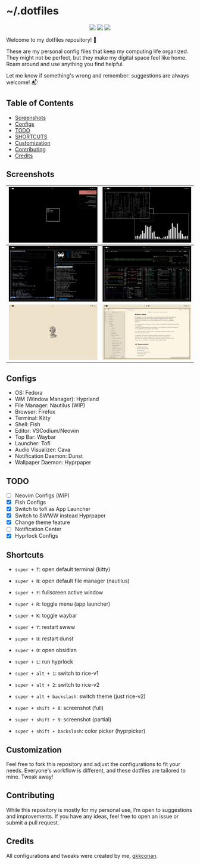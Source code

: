 # ~/.dotfiles

<div align="center"> 

![](https://img.shields.io/github/last-commit/gkkconan/dotfiles?&style=for-the-badge&color=8272a4&logoColor=D9E0EE&labelColor=292324)
![](https://img.shields.io/github/stars/gkkconan/dotfiles?style=for-the-badge&logo=andela&color=FFB1C8&logoColor=D9E0EE&labelColor=292324)
[![](https://img.shields.io/github/repo-size/gkkconan/dotfiles?color=CAC992&label=SIZE&logo=googledrive&style=for-the-badge&logoColor=D9E0EE&labelColor=292324)](https://github.com/end-4/hyprland)

</div>

Welcome to my dotfiles repository! 🌱

These are my personal config files that keep my computing life organized. They might not be perfect, but they make my digital space feel like home.
Roam around and use anything you find helpful.

Let me know if something's wrong and remember: suggestions are always welcome! 📬

## Table of Contents
- [Screenshots](#screenshots)
- [Configs](#configs)
- [TODO](#todo)
- [SHORTCUTS](#shortcuts)
- [Customization](#customization)
- [Contributing](#contributing)
- [Credits](#credits)


## Screenshots

| ![](.github/01.png) | ![](.github/02.png) |
| ------------------- | ------------------- |
| ![](.github/03.png) | ![](.github/04.png) |
| ![](.github/05.png) | ![](.github/06.png) |


## Configs
- OS: Fedora
- WM (Window Manager): Hyprland
- File Manager: Nautilus (WIP)
- Browser: Firefox
- Terminal: Kitty
- Shell: Fish
- Editor: VSCodium/Neovim
- Top Bar: Waybar
- Launcher: Tofi
- Audio Visualizer: Cava
- Notification Daemon: Dunst
- Wallpaper Daemon: Hyprpaper

## TODO
- [ ] Neovim Configs (WIP)
- [x] Fish Configs
- [x] Switch to tofi as App Launcher
- [x] Switch to SWWW instead Hyprpaper
- [x] Change theme feature
- [ ] Notification Center
- [x] Hyprlock Configs

## Shortcuts
- `super + T`: open default terminal (kitty)
- `super + N`: open default file manager (nautilus)
- `super + F`: fullscreen active window
- `super + R`: toggle menu (app launcher)
- `super + K`: toggle waybar
- `super + Y`: restart swww
- `super + U`: restart dunst
- `super + O`: open obsidian
- `super + L`: run hyprlock

- `super + alt + 1`: switch to rice-v1
- `super + alt + 2`: switch to rice-v2
- `super + alt + backslash`: switch theme (just rice-v2)

- `super + shift + 8`: screenshot (full)
- `super + shift + 9`: screenshot (partial)
- `super + shift + backslash`: color picker (hyprpicker)

## Customization
Feel free to fork this repository and adjust the configurations to fit your needs. Everyone's workflow is different, and these dotfiles are tailored to mine. Tweak away!

## Contributing
While this repository is mostly for my personal use, I’m open to suggestions and improvements. If you have any ideas, feel free to open an issue or submit a pull request.

## Credits
All configurations and tweaks were created by me, [gkkconan](https://github.com/gkkconan/).
